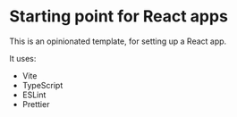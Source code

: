 # Starting point for React apps

This is an opinionated template, for setting up a React app.

It uses:

- Vite
- TypeScript
- ESLint
- Prettier
